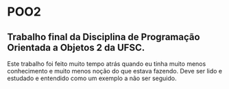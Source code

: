 # POO2
## Trabalho final da Disciplina de Programação Orientada a Objetos 2 da UFSC.

Este trabalho foi feito muito tempo atrás quando eu tinha muito menos conhecimento e muito menos noção do que estava fazendo.
Deve ser lido e estudado e entendido como um exemplo a não ser seguido.
